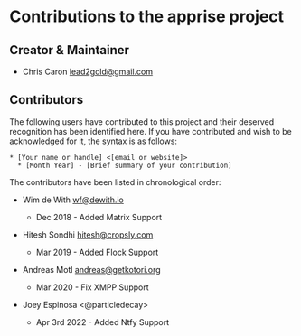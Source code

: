 # Contributions to the apprise project

## Creator & Maintainer

* Chris Caron <lead2gold@gmail.com>

## Contributors

The following users have contributed to this project and their deserved
recognition has been identified here.  If you have contributed and wish
to be acknowledged for it, the syntax is as follows:

```
* [Your name or handle] <[email or website]>
  * [Month Year] - [Brief summary of your contribution]
```

The contributors have been listed in chronological order:
* Wim de With <wf@dewith.io>
  * Dec 2018 - Added Matrix Support

* Hitesh Sondhi <hitesh@cropsly.com>
  * Mar 2019 - Added Flock Support

* Andreas Motl <andreas@getkotori.org>
  * Mar 2020 - Fix XMPP Support

* Joey Espinosa <@particledecay>
  * Apr 3rd 2022 - Added Ntfy Support
